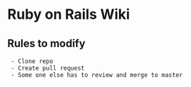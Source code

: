 # Ruby on Rails Wiki

## Rules to modify

     - Clone repo
     - Create pull request
     - Some one else has to review and merge to master
